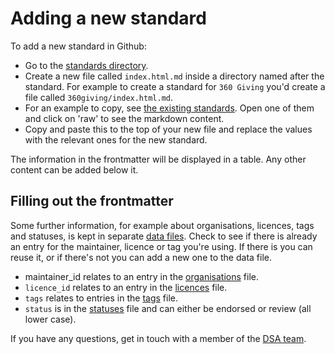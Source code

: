# Adding a new standard

To add a new standard in Github:

- Go to the [standards directory](../../content/standards).
- Create a new file called `index.html.md` inside a directory named after the standard. For example to create a standard for `360 Giving` you'd create a file called `360giving/index.html.md`.
- For an example to copy, see [the existing standards](../../content/standards/). Open one of them and click on 'raw' to see the markdown content. 
- Copy and paste this to the top of your new file and replace the values with the relevant ones for the new standard.

The information in the frontmatter will be displayed in a table. Any other content can be added below it.

## Filling out the frontmatter

Some further information, for example about organisations, licences, tags and statuses, is kept in separate [data files](../data). Check to see if there is already an entry for the maintainer, licence or tag you're using. If there is you can reuse it, or if there's not you can add a new one to the data file.

- maintainer_id relates to an entry in the [organisations](../data/organisations.yml) file.
- `licence_id` relates to an entry in the [licences](../data/licences.yml) file.
- `tags` relates to entries in the [tags](../data/tags.yml) file.
- `status` is in the [statuses](../data/statuses.yml) file and can either be endorsed or review (all lower case).

If you have any questions, get in touch with a member of the [DSA team](https://github.com/orgs/alphagov/teams/dsa-reviewers).
